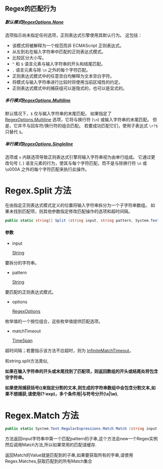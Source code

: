 ## Regex的匹配行为

##### 默认模式[RegexOptions.None](https://docs.microsoft.com/zh-cn/dotnet/api/system.text.regularexpressions.regexoptions#System_Text_RegularExpressions_RegexOptions_None) 

选项指示尚未指定任何选项，正则表达式引擎使用其默认行为。 这包括：

- 该模式将被解释为一个规范而非 ECMAScript 正则表达式。
- 从左到右在输入字符串中匹配的正则表达式模式。
- 比较区分大小写。
- `^` 和 `$` 语言元素与输入字符串的开头和结尾匹配。
- `.` 语言元素与除 `\n` 之外的每个字符匹配。
- 正则表达式模式中的任意空白均解释为文本空白字符。
- 将模式与输入字符串进行比较时将使用当前区域性的约定。
- 正则表达式模式中的捕获组可以是隐式的，也可以是显式的。

##### 多行模式[RegexOptions.Multiline](https://docs.microsoft.com/zh-cn/dotnet/api/system.text.regularexpressions.regexoptions#System_Text_RegularExpressions_RegexOptions_Multiline)

默认情况下，`$` 仅与输入字符串的末尾匹配。 如果指定了 [RegexOptions.Multiline](https://docs.microsoft.com/zh-cn/dotnet/api/system.text.regularexpressions.regexoptions#System_Text_RegularExpressions_RegexOptions_Multiline) 选项，它将与换行符 (`\n`) 或输入字符串的末尾匹配。 但是，它并不与回车符/换行符的组合匹配。 若要成功匹配它们，使用子表达式 `\r?$` 只替代 `$`。

##### 单行模式[RegexOptions.Singleline](https://docs.microsoft.com/zh-cn/dotnet/api/system.text.regularexpressions.regexoptions#System_Text_RegularExpressions_RegexOptions_Singleline)

 选项或 `s` 内联选项导致正则表达式引擎将输入字符串视为由单行组成。 它通过更改句号 (`.`) 语言元素的行为，使其与每个字符匹配，而不是与除换行符 `\n` 或 \u000A 之外的每个字符匹配来执行此操作。

# Regex.Split 方法

在由指定正则表达式模式定义的位置将输入字符串拆分为一个子字符串数组。 如果未找到匹配项，则其他参数指定修改匹配操作的选项和超时间隔。

```csharp
public static string[] Split (string input, string pattern, System.Text.RegularExpressions.RegexOptions options, TimeSpan matchTimeout);
```

#### 参数

- input

  [String](https://docs.microsoft.com/zh-cn/dotnet/api/system.string?view=net-5.0)

要拆分的字符串。

- pattern

  [String](https://docs.microsoft.com/zh-cn/dotnet/api/system.string?view=net-5.0)

要匹配的正则表达式模式。

- options

  [RegexOptions](https://docs.microsoft.com/zh-cn/dotnet/api/system.text.regularexpressions.regexoptions?view=net-5.0)

枚举值的一个按位组合，这些枚举值提供匹配选项。

- matchTimeout

  [TimeSpan](https://docs.microsoft.com/zh-cn/dotnet/api/system.timespan?view=net-5.0)

超时间隔；若要指示该方法不应超时，则为 [InfiniteMatchTimeout](https://docs.microsoft.com/zh-cn/dotnet/api/system.text.regularexpressions.regex.infinitematchtimeout?view=net-5.0)。

和string.split方法类似,

**如果在输入字符串的开头或末尾找到了匹配项，则返回数组的开头或结尾处将包含空字符串。**

**如果使用捕获括号()来指定分割的文本,则生成的字符串数组中会包含分割文本,如果不想捕获,请使用(?:exp)，多个条件用|与符号分开(\s|\w)**,

# Regex.Match 方法

```c#
public static System.Text.RegularExpressions.Match Match (string input, string pattern, System.Text.RegularExpressions.RegexOptions options, TimeSpan matchTimeout);
```

方法返回input字符串中第一个匹配pattern的子串,这个方法会new一个Regex实例然后调用Match方法,所以如果常用的匹配请缓存.

返回Match的Value就是匹配到的子串,如果要获取所有的字串,请使用Regex.Matches,获取匹配到的所有Match集合